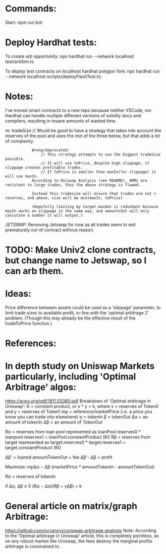 # Commands: 
Start: 
npm run bot

# Deploy Hardhat tests:

To create arb opportunity:
	npx hardhat run --network localhost test/arbSim.ts

To deploy test contracts on localhost hardhat polygon fork:
	npx hardhat run --network localhost scripts/deployFlashTest.ts;




# Notes:
I've moved smart contracts to a new repo because neither VSCode, nor Hardhat can handle multiple different versions of solidity docs and compilers, resulting in insane amounts of wasted time.

re: tradeSize
				// Would be good to have a strategy that takes into account the reserves of the pool and uses the min of the three below, but that adds a lot of complexity.
				
				Wrong/deprecated:
					// This strategy attempts to use the biggest tradeSize possible. 
					// It will use toPrice, despite high slippage, if slippage creates profitable trades. 
					// If toPrice is smaller than maxIn(for slippage) it will use maxIn.
				According to Uniswap Analysis (see README), AMMs are resistant to large trades, thus the above strategy is flawed. 
				
				Instead this tradesize will ensure that trades are not > reserves, and above, size will be min(maxIn, toPrice)
				
				(Hopefully limiting by target.maxOut is redundant because maxIn works on slippage in the same way, and amountsOut will only calculate a number it will output.)


JETSWAP: Removing Jetswap for now as all trades seem to exit prematurely out of contract without reason.
# TODO: Make Univ2 clone contracts, but change name to Jetswap, so I can arb them.



# Ideas:
Price difference between assets could be used as a 'slippage' parameter, to limit trade sizes to available profit, in-line with the 'optimal arbitrage 2' problem. (Though this may already be the effective result of the tradeToPrice function.)


# References:
# In depth study on Uniswap Markets particularly, including 'Optimal Arbitrage' algos:
https://arxiv.org/pdf/1911.03380.pdf
Breakdown of 'Optimal arbitrage in Uniswap':
K = constant product, or x * y = k, where x = reserves of Token0 and y = reserves of Token1
mp = reference/marketPrice (i.e. a price you know you can trade into elsewhere)
α = tokenIn
β = tokenOut
∆α = an amount of tokenIn
∆β = an amount of TokenOut

Rα = reserves from loan pool represented as loanPool.reserves0 * loanpool.reserves1 = loanPool.constantProduct (Kl)
Rβ = reserves from target represented as target.reserves0 * target.reserves1 = target.constantProduct (Kt)

∆β' = loaned amountTokenOut + fee
∆β'- ∆β = profit

Maximize:
mp∆α − ∆β (marketPrice * amountTokenIn - amountTokenOut)

Rα = reserves of tokenIn


if
∆α, ∆β ≥ 0
(Rα − ∆α)(Rβ + γ∆β) = k


# General article on matrix/graph Arbitrage:
https://github.com/ccyanxyz/uniswap-arbitrage-analysis
Note: According to the 'Optimal arbitrage in Uniswap' article, this is completely pointless, as on any robust market like Uniswap, the fees destroy the marginal profits arbitrage is constrained to.
